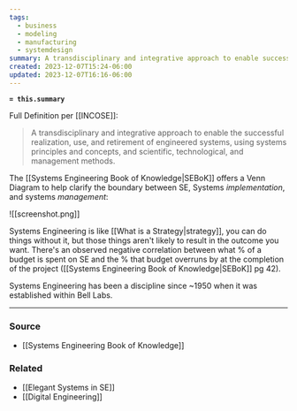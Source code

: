 ```yaml
---
tags:
  - business
  - modeling
  - manufacturing
  - systemdesign
summary: A transdisciplinary and integrative approach to enable successful realization, use, and retirement of systems.
created: 2023-12-07T15:24-06:00
updated: 2023-12-07T16:16-06:00
---
```

**`= this.summary`**

Full Definition per [[INCOSE]]:
> A transdisciplinary and integrative approach to enable the successful realization, use, and retirement of engineered systems, using systems principles and concepts, and scientific, technological, and management methods.

The [[Systems Engineering Book of Knowledge|SEBoK]] offers a Venn Diagram to help clarify the boundary between SE, Systems *implementation*, and systems *management*:

![[screenshot.png]]

Systems Engineering is like [[What is a Strategy|strategy]], you can do things without it, but those things aren't likely to result in the outcome you want. There's an observed negative correlation between what % of a budget is spent on SE and the % that budget overruns by at the completion of the project ([[Systems Engineering Book of Knowledge|SEBoK]] pg 42).

Systems Engineering has been a discipline since ~1950 when it was established within Bell Labs.

---
### Source
- [[Systems Engineering Book of Knowledge]]

### Related
- [[Elegant Systems in SE]]
- [[Digital Engineering]]